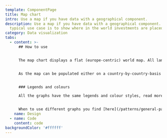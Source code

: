 ```yaml
---
template: ComponentPage
title: Map chart
intro: Use a map if you have data with a geographical component.
description: Use a map if you have data with a geographical component. The
  typical use case is to show where in the world investments are placed.
category: Data visualization
tabs:
  - content: >-
      ## How to use


      The map chart displays a flat (europe-centric) world map. All land mass is grey by default, and as the map is populated the countries/regions with data associated to them are coloured using the [LFUI map colours](/patterns/general-patterns/graphs-and-when-to-use-them#colour).


      As the map can be populated either on a country-by-country-basis or divided into regions, it is important to make sure that the legend corresponds to what is shown on the map.


      ### Legends and colours

      All the graphs have the same legends and colour styles, read more [here](/patterns/general-patterns/graphs-and-when-to-use-them#the-different-parts).


      When to use different graphs you find [here](/patterns/general-patterns/graphs-and-when-to-use-them#type-of-graph).
    name: Design
  - name: Code
    content: code
backgroundColor: '#ffffff'
---
```

